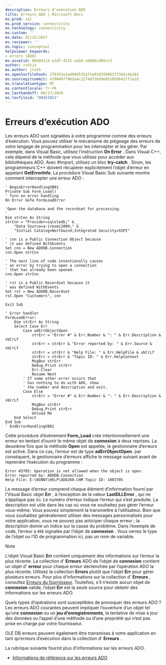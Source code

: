 ```yaml
---
description: Erreurs d’exécution ADO
title: Erreurs ADO | Microsoft Docs
ms.prod: sql
ms.prod_service: connectivity
ms.technology: connectivity
ms.custom: ''
ms.date: 02/15/2017
ms.reviewer: ''
ms.topic: conceptual
helpviewer_keywords:
- errors [ADO]
ms.assetid: 9bb84114-a1df-4122-a1b8-ad98dcd85cc3
author: rothja
ms.author: jroth
ms.openlocfilehash: 279352e2ad99d57b3f1e019358962ff301cde182
ms.sourcegitcommit: e700497f962e4c2274df16d9e651059b42ff1a10
ms.translationtype: MT
ms.contentlocale: fr-FR
ms.lasthandoff: 08/17/2020
ms.locfileid: "88453851"
---
```

# <a name="ado-run-time-errors"></a>Erreurs d’exécution ADO
Les erreurs ADO sont signalées à votre programme comme des erreurs d’exécution. Vous pouvez utiliser le mécanisme de piégeage des erreurs de votre langage de programmation pour les intercepter et les gérer. Par exemple, dans Visual Basic, utilisez l’instruction **On Error** . Dans Visual C++, cela dépend de la méthode que vous utilisez pour accéder aux bibliothèques ADO. Avec #import, utilisez un bloc **try-catch** . Sinon, les programmeurs C++ doivent récupérer explicitement l’objet d’erreur en appelant **GetErrorInfo**. La procédure Visual Basic Sub suivante montre comment intercepter une erreur ADO :

```
' BeginErrorHandlingVB01
Private Sub Form_Load()
' Turn on error handling
On Error GoTo FormLoadError

'Open the database and the recordset for processing.
'
Dim strCnn As String
strCnn = "Provider=sqloledb;" & _
    "Data Source=a-iresmi2000;" & _
    "Initial Catalog=Northwind;Integrated Security=SSPI"

' cnn is a Public Connection Object because
' it was defined WithEvents
Set cnn = New ADODB.Connection
cnn.Open strCnn

' The next line of code intentionally causes
' an error by trying to open a connection
' that has already been opened.
cnn.Open strCnn

' rst is a Public Recordset because it
' was defined WithEvents
Set rst = New ADODB.Recordset
rst.Open "Customers", cnn

Exit Sub

' Error handler
FormLoadError:
    Dim strErr As String
    Select Case Err
        Case adErrObjectOpen
            strErr = "Error #" & Err.Number & ": " & Err.Description & vbCrLf
            strErr = strErr & "Error reported by: " & Err.Source & vbCrLf
            strErr = strErr & "Help File: " & Err.HelpFile & vbCrLf
            strErr = strErr & "Topic ID: " & Err.HelpContext
            MsgBox strErr
            Debug.Print strErr
            Err.Clear
            Resume Next
        ' If some other error occurs that
        ' has nothing to do with ADO, show
        ' the number and description and exit.
        Case Else
            strErr = "Error #" & Err.Number & ": " & Err.Description & vbCrLf
            MsgBox strErr
            Debug.Print strErr
            Unload Me
    End Select
End Sub
' EndErrorHandlingVB01
```

 Cette procédure d’événement **Form_Load** crée intentionnellement une erreur en tentant d’ouvrir le même objet de **connexion** à deux reprises. La deuxième fois que la méthode **Open** est appelée, le gestionnaire d’erreurs est activé. Dans ce cas, l’erreur est de type **adErrObjectOpen**. par conséquent, le gestionnaire d’erreurs affiche le message suivant avant de reprendre l’exécution du programme :

```
Error #3705: Operation is not allowed when the object is open.
Error reported by: ADODB.Connection
Help File: E:\WINNT\HELP\ADO260.CHM Topic ID: 1003705
```

 Le message d’erreur comprend chaque élément d’information fourni par l’Visual Basic objet **Err** , à l’exception de la valeur **LastDLLError** , qui ne s’applique pas ici. Le numéro d’erreur indique l’erreur qui s’est produite. La description est utile dans les cas où vous ne souhaitez pas gérer l’erreur vous-même. Vous pouvez simplement la transmettre à l’utilisateur. Bien que vous souhaitiez généralement utiliser des messages personnalisés pour votre application, vous ne pouvez pas anticiper chaque erreur ; la description donne un indice sur la cause du problème. Dans l’exemple de code, l’erreur a été signalée par l’objet de **connexion** . Vous verrez le type de l’objet ou l’ID de programmation ici, pas un nom de variable.

> [!NOTE]
>  L’objet Visual Basic **Err** contient uniquement des informations sur l’erreur la plus récente. La collection d' **Erreurs** ADO de l’objet de **connexion** contient un objet d' **erreur** pour chaque erreur déclenchée par l’opération ADO la plus récente. Utilisez la collection **Errors** plutôt que l’objet **Err** pour gérer plusieurs erreurs. Pour plus d’informations sur la collection d' **Erreurs** , consultez [Erreurs du fournisseur](../../../ado/guide/data/provider-errors.md). Toutefois, s’il n’existe aucun objet de **connexion** valide, l’objet **Err** est la seule source pour obtenir des informations sur les erreurs ADO.

 Quels types d’opérations sont susceptibles de provoquer des erreurs ADO ? Les erreurs ADO courantes peuvent impliquer l’ouverture d’un objet tel qu’une **connexion** ou un **jeu d’enregistrements**, la tentative de mise à jour des données ou l’appel d’une méthode ou d’une propriété qui n’est pas prise en charge par votre fournisseur.

 OLE DB erreurs peuvent également être transmises à votre application en tant qu’erreurs d’exécution dans la collection d' **Erreurs** .

 La rubrique suivante fournit plus d’informations sur les erreurs ADO.

-   [Informations de référence sur les erreurs ADO](../../../ado/guide/data/ado-error-reference.md)
